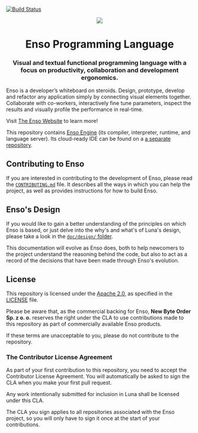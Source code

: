 [![Build Status](https://dev.azure.com/luna-lang/luna/_apis/build/status/luna.enso?branchName=master)](https://dev.azure.com/luna-lang/luna/_build/latest?definitionId=10&branchName=master)

<p align="center">
<img src="https://github.com/luna/luna-studio/raw/master/resources/logo.ico" 
style="margin: 0 auto;">
</p>
<h1 align="center">Enso Programming Language</h1>
<h3 align="center">
Visual and textual functional programming language with a focus on productivity,
collaboration and development ergonomics.
</h3>

Enso is a developer’s whiteboard on steroids. Design, prototype, develop and
refactor any application simply by connecting visual elements together.
Collaborate with co-workers, interactively fine tune parameters, inspect the
results and visually profile the performance in real-time.

Visit [The Enso Website](http://www.luna-lang.org) to learn more!

This repository contains [Enso Engine](engine/) (its compiler, 
interpreter, runtime, and language server). Its cloud-ready IDE can be found on
a [a separate repository](https://github.com/luna/ide/).

## Contributing to Enso
If you are interested in contributing to the development of Enso, please read
the [`CONTRIBUTING.md`](./CONTRIBUTING.md) file. It describes all the ways in
which you can help the project, as well as provides instructions for how to
build Enso.

## Enso's Design
If you would like to gain a better understanding of the principles on which Enso
is based, or just delve into the why's and what's of Luna's design, please take
a look in the [`doc/design/` folder](./doc/design).

This documentation will evolve as Enso does, both to help newcomers to the
project understand the reasoning behind the code, but also to act as a record of
the decisions that have been made through Enso's evolution.

## License
This repository is licensed under the
[Apache 2.0](https://opensource.org/licenses/apache-2.0), as specified in the
[LICENSE](https://github.com/luna/luna/blob/master/LICENSE) file.

Please be aware that, as the commercial backing for Enso,
**New Byte Order Sp. z o. o.** reserves the right under the CLA to use
contributions made to this repository as part of commercially available Enso
products.

If these terms are unacceptable to you, please do not contribute to the
repository.

### The Contributor License Agreement
As part of your first contribution to this repository, you need to accept the
Contributor License Agreement. You will automatically be asked to sign the CLA
when you make your first pull request.

Any work intentionally submitted for inclusion in Luna shall be licensed under
this CLA.

The CLA you sign applies to all repositories associated with the Enso project,
so you will only have to sign it once at the start of your contributions.
